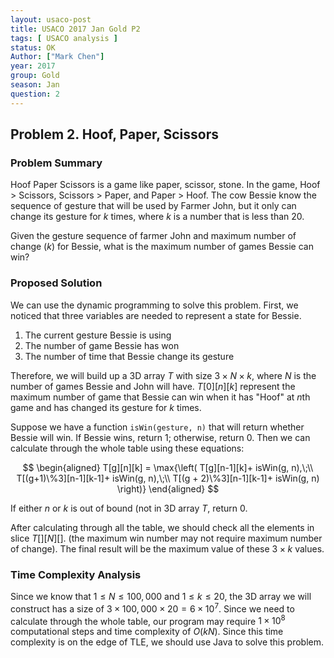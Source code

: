 ```yaml
---
layout: usaco-post
title: USACO 2017 Jan Gold P2
tags: [ USACO analysis ]
status: OK
Author: ["Mark Chen"]
year: 2017
group: Gold
season: Jan
question: 2
---
```


## Problem 2. Hoof, Paper, Scissors

### Problem Summary

Hoof Paper Scissors is a game like paper, scissor, stone. In the game, Hoof > Scissors, Scissors > Paper, and Paper > Hoof. The cow Bessie know the sequence of gesture that will be used by Farmer John, but it only can change its gesture for $k$ times, where $k$ is a number that is less than 20.

Given the gesture sequence of farmer John and maximum number of change ($k$) for Bessie, what is the maximum number of games Bessie can win?

### Proposed Solution

We can use the dynamic programming to solve this problem. First, we noticed that three variables are needed to represent a state for Bessie.

1. The current gesture Bessie is using
2. The number of game Bessie has won
3. The number of time that Bessie change its gesture

Therefore, we will build up a 3D array $T$ with size $3\times N \times k$, where $N$ is the number of games Bessie and John will have. $T[0][n][k]$ represent the maximum number of game that Bessie can win when it has "Hoof" at $n$th game and has changed its gesture for $k$ times.

Suppose we have a function `isWin(gesture, n)` that will return whether Bessie will win. If Bessie wins, return 1; otherwise, return 0. Then we can calculate through the whole table using these equations:

$$
\begin{aligned}
T[g][n][k] = \max{\left( T[g][n-1][k]+ isWin(g, n),\;\\
T[(g+1)\%3][n-1][k-1]+ isWin(g, n),\;\\
T[(g + 2)\%3][n-1][k-1]+ isWin(g, n) \right)} 
\end{aligned}
$$

If either $n$ or $k$ is out of bound (not in 3D array $T$, return 0.

After calculating through all the table, we should check all the elements in slice $T[][N][]$. (the maximum win number may not require maximum number of change). The final result will be the maximum value of these $3\times k$ values.

### Time Complexity Analysis

Since we know that $1\leq N\leq 100,000$ and $1\leq k\leq 20$, the 3D array we will construct has a size of $3\times100,000\times20 = 6\times 10^7$. Since we need to calculate through the whole table, our program may require $1\times 10^8$ computational steps and time complexity of $O(kN)$. Since this time complexity is on the edge of TLE, we should use Java to solve this problem.



